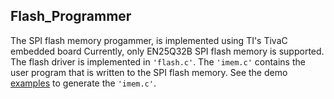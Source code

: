 ## Flash_Programmer

The SPI flash memory progammer, is implemented using TI's TivaC embedded board Currently, only EN25Q32B SPI flash memory is supported. The flash driver is implemented in `'flash.c'`. The `'imem.c'` contains the user program that is written to the SPI flash memory. See the demo [examples](https://github.com/ee-uet/UETRV_ESoC) to generate the `'imem.c'`.  



